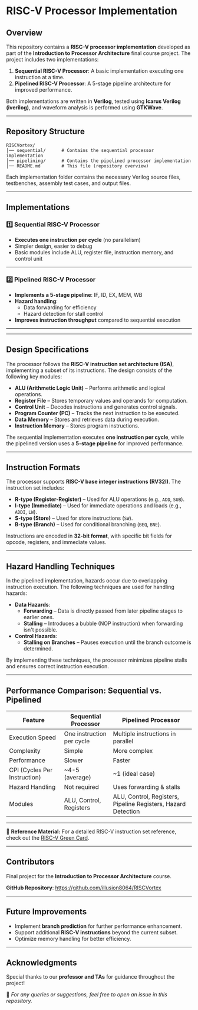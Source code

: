 # RISC-V Processor Implementation

## Overview

This repository contains a **RISC-V processor implementation** developed as part of the **Introduction to Processor Architecture** final course project. The project includes two implementations:

1. **Sequential RISC-V Processor**: A basic implementation executing one instruction at a time.
2. **Pipelined RISC-V Processor**: A 5-stage pipeline architecture for improved performance.

Both implementations are written in **Verilog**, tested using **Icarus Verilog (iverilog)**, and waveform analysis is performed using **GTKWave**.

---

## Repository Structure

```
RISCVortex/
│── sequential/      # Contains the sequential processor implementation
│── pipelining/      # Contains the pipelined processor implementation
│── README.md        # This file (repository overview)
```

Each implementation folder contains the necessary Verilog source files, testbenches, assembly test cases, and output files.

---

## Implementations

### 1️⃣ Sequential RISC-V Processor

- **Executes one instruction per cycle** (no parallelism)
- Simpler design, easier to debug
- Basic modules include ALU, register file, instruction memory, and control unit

---

### 2️⃣ Pipelined RISC-V Processor

- **Implements a 5-stage pipeline**: IF, ID, EX, MEM, WB
- **Hazard handling**:
  - Data forwarding for efficiency
  - Hazard detection for stall control
- **Improves instruction throughput** compared to sequential execution

---

---

## Design Specifications
The processor follows the **RISC-V instruction set architecture (ISA)**, implementing a subset of its instructions. The design consists of the following key modules:
- **ALU (Arithmetic Logic Unit)** – Performs arithmetic and logical operations.
- **Register File** – Stores temporary values and operands for computation.
- **Control Unit** – Decodes instructions and generates control signals.
- **Program Counter (PC)** – Tracks the next instruction to be executed.
- **Data Memory** – Stores and retrieves data during execution.
- **Instruction Memory** – Stores program instructions.

The sequential implementation executes **one instruction per cycle**, while the pipelined version uses a **5-stage pipeline** for improved performance.

---

## Instruction Formats
The processor supports **RISC-V base integer instructions (RV32I)**. The instruction set includes:
- **R-type (Register-Register)** – Used for ALU operations (e.g., `ADD`, `SUB`).
- **I-type (Immediate)** – Used for immediate operations and loads (e.g., `ADDI`, `LW`).
- **S-type (Store)** – Used for store instructions (`SW`).
- **B-type (Branch)** – Used for conditional branching (`BEQ`, `BNE`).

Instructions are encoded in **32-bit format**, with specific bit fields for opcode, registers, and immediate values.

---

## Hazard Handling Techniques
In the pipelined implementation, hazards occur due to overlapping instruction execution. The following techniques are used for handling hazards:
- **Data Hazards**:
  - **Forwarding** – Data is directly passed from later pipeline stages to earlier ones.
  - **Stalling** – Introduces a bubble (NOP instruction) when forwarding isn't possible.
- **Control Hazards**:
  - **Stalling on Branches** – Pauses execution until the branch outcome is determined.

By implementing these techniques, the processor minimizes pipeline stalls and ensures correct instruction execution.

---

## Performance Comparison: Sequential vs. Pipelined
| Feature         | Sequential Processor      | Pipelined Processor                                           |
| --------------- | ------------------------- | ------------------------------------------------------------- |
| Execution Speed | One instruction per cycle | Multiple instructions in parallel                             |
| Complexity      | Simple                    | More complex                                                  |
| Performance     | Slower                    | Faster                                                        |
| CPI (Cycles Per Instruction) | ~4-5 (average) | ~1 (ideal case) |
| Hazard Handling | Not required              | Uses forwarding & stalls                                      |
| Modules         | ALU, Control, Registers   | ALU, Control, Registers, Pipeline Registers, Hazard Detection |

---

📌 **Reference Material:** For a detailed RISC-V instruction set reference, check out the [RISC-V Green Card](https://www.cl.cam.ac.uk/teaching/1617/ECAD+Arch/files/docs/RISCVGreenCardv8-20151013.pdf).

---

## Contributors
 Final project for the **Introduction to Processor Architecture** course.

 **GitHub Repository**: https://github.com/illusion8064/RISCVortex

---

## Future Improvements

- Implement **branch prediction** for further performance enhancement.
- Support additional **RISC-V instructions** beyond the current subset.
- Optimize memory handling for better efficiency.

---

## Acknowledgments

Special thanks to our **professor and TAs** for guidance throughout the project!

📌 *For any queries or suggestions, feel free to open an issue in this repository.*
